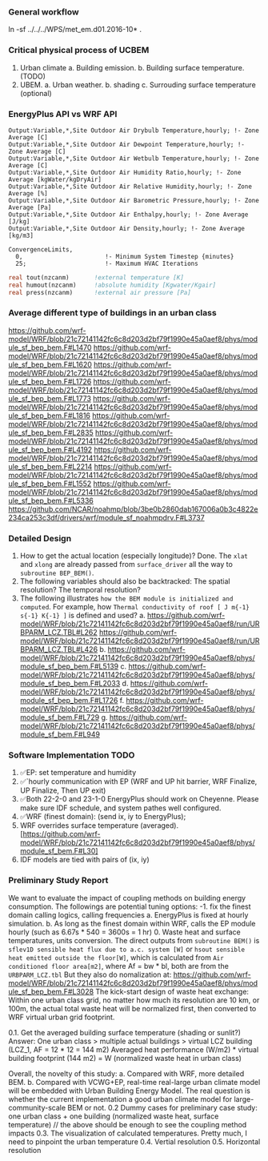 ### General workflow

ln -sf ../../../WPS/met_em.d01.2016-10* .

### Critical physical process of UCBEM

1. Urban climate
    a. Building emission.
    b. Building surface temperature.(TODO)
2. UBEM.
    a. Urban weather.
    b. shading
    c. Surrouding surface temperature (optional)

### EnergyPlus API vs WRF API

```IDF
Output:Variable,*,Site Outdoor Air Drybulb Temperature,hourly; !- Zone Average [C]
Output:Variable,*,Site Outdoor Air Dewpoint Temperature,hourly; !- Zone Average [C]
Output:Variable,*,Site Outdoor Air Wetbulb Temperature,hourly; !- Zone Average [C]
Output:Variable,*,Site Outdoor Air Humidity Ratio,hourly; !- Zone Average [kgWater/kgDryAir]
Output:Variable,*,Site Outdoor Air Relative Humidity,hourly; !- Zone Average [%]
Output:Variable,*,Site Outdoor Air Barometric Pressure,hourly; !- Zone Average [Pa]
Output:Variable,*,Site Outdoor Air Enthalpy,hourly; !- Zone Average [J/kg]
Output:Variable,*,Site Outdoor Air Density,hourly; !- Zone Average [kg/m3]

ConvergenceLimits,
  0,                       !- Minimum System Timestep {minutes}
  25;                      !- Maximum HVAC Iterations
```
```fortran
real tout(nzcanm)		!external temperature [K]
real humout(nzcanm)		!absolute humidity [Kgwater/Kgair]
real press(nzcanm)		!external air pressure [Pa]
```

### Average different type of buildings in an urban class
https://github.com/wrf-model/WRF/blob/21c72141142fc6c8d203d2bf79f1990e45a0aef8/phys/module_sf_bep_bem.F#L1470
https://github.com/wrf-model/WRF/blob/21c72141142fc6c8d203d2bf79f1990e45a0aef8/phys/module_sf_bep_bem.F#L1620
https://github.com/wrf-model/WRF/blob/21c72141142fc6c8d203d2bf79f1990e45a0aef8/phys/module_sf_bep_bem.F#L1726
https://github.com/wrf-model/WRF/blob/21c72141142fc6c8d203d2bf79f1990e45a0aef8/phys/module_sf_bep_bem.F#L1773
https://github.com/wrf-model/WRF/blob/21c72141142fc6c8d203d2bf79f1990e45a0aef8/phys/module_sf_bep_bem.F#L1816
https://github.com/wrf-model/WRF/blob/21c72141142fc6c8d203d2bf79f1990e45a0aef8/phys/module_sf_bep_bem.F#L2835
https://github.com/wrf-model/WRF/blob/21c72141142fc6c8d203d2bf79f1990e45a0aef8/phys/module_sf_bep_bem.F#L4192
https://github.com/wrf-model/WRF/blob/21c72141142fc6c8d203d2bf79f1990e45a0aef8/phys/module_sf_bep_bem.F#L2214
https://github.com/wrf-model/WRF/blob/21c72141142fc6c8d203d2bf79f1990e45a0aef8/phys/module_sf_bep_bem.F#L1552
https://github.com/wrf-model/WRF/blob/21c72141142fc6c8d203d2bf79f1990e45a0aef8/phys/module_sf_bep_bem.F#L5336
https://github.com/NCAR/noahmp/blob/3be0b2860dab167006a0b3c4822e234ca253c3df/drivers/wrf/module_sf_noahmpdrv.F#L3737

### Detailed Design

1. How to get the actual location (especially longitude)?
Done. The `xlat` and `xlong` are already passed from `surface_driver` all the way to `subroutine BEP_BEM()`.
2. The following variables should also be backtracked: 
The spatial resolution? The temporal resolution?
3. The following illustrates `how the BEM module is initialized and computed`. For example, how `Thermal conductivity of roof [ J m{-1} s{-1} K{-1} ]` is defined and used?
a. 
https://github.com/wrf-model/WRF/blob/21c72141142fc6c8d203d2bf79f1990e45a0aef8/run/URBPARM_LCZ.TBL#L262
https://github.com/wrf-model/WRF/blob/21c72141142fc6c8d203d2bf79f1990e45a0aef8/run/URBPARM_LCZ.TBL#L426
b. https://github.com/wrf-model/WRF/blob/21c72141142fc6c8d203d2bf79f1990e45a0aef8/phys/module_sf_bep_bem.F#L5139
c. https://github.com/wrf-model/WRF/blob/21c72141142fc6c8d203d2bf79f1990e45a0aef8/phys/module_sf_bep_bem.F#L2033
d. https://github.com/wrf-model/WRF/blob/21c72141142fc6c8d203d2bf79f1990e45a0aef8/phys/module_sf_bep_bem.F#L1726
f. https://github.com/wrf-model/WRF/blob/21c72141142fc6c8d203d2bf79f1990e45a0aef8/phys/module_sf_bem.F#L729
g. https://github.com/wrf-model/WRF/blob/21c72141142fc6c8d203d2bf79f1990e45a0aef8/phys/module_sf_bem.F#L949

### Software Implementation TODO
1. ✅EP: set temperature and humidity
2. ✅`hourly communication with EP (WRF and UP hit barrier, WRF Finalize, UP Finalize, Then UP exit)
3. ✅Both 22-2-0 and 23-1-0 EnergyPlus should work on Cheyenne. Please make sure IDF schedule, and system pathes well configured.
4. ✅WRF (finest domain): (send ix, iy to EnergyPlus); 
5. WRF overrides surface temperature (averaged). [https://github.com/wrf-model/WRF/blob/21c72141142fc6c8d203d2bf79f1990e45a0aef8/phys/module_sf_bem.F#L30]
6. IDF models are tied with pairs of (ix, iy)

### Preliminary Study Report

We want to evaluate the impact of coupling methods on building energy consumption.
The followings are potential tuning options:
-1. fix the finest domain calling logics, calling frequencies 
  a. EnergyPlus is fixed at hourly simulation.
  b. As long as the finest domain within WRF, calls the EP module hourly (such as 6.67s * 540 = 3600s = 1 hr)
0. Waste heat and surface temperatures, units conversion.
The direct outputs from `subroutine BEM()` is `sflev1D sensible heat flux due to a.c. system [W]` 
or `hsout sensible heat emitted outside the floor[W]`, which is calculated from `Air conditioned floor area[m2]`, where Af = bw * bl, both are from the `URBPARM_LCZ.tbl`
But they also do nomalization at: https://github.com/wrf-model/WRF/blob/21c72141142fc6c8d203d2bf79f1990e45a0aef8/phys/module_sf_bep_bem.F#L3028
The kick-start design of waste heat exchange:
Within one urban class grid, no matter how much its resolution are 10 km, or 100m, the actual total waste heat will be normalized first, then converted to WRF virtual urban grid footprint.

0.1. Get the averaged building surface temperature (shading or sunlit?)
Answer: 
One urban class > multiple actual buildings > virtual LCZ building (LCZ_1, AF = 12 * 12 = 144 m2)
Averaged heat performance (W/m2) * virtual building footprint (144 m2) = W (normalized waste heat in urban class)

Overall, the novelty of this study:
a. Compared with WRF, more detailed BEM.
b. Compared with VCWG+EP, real-time real-large urban climate model will be embedded with Urban Building Energy Model.
The real question is whether the current implementation a good urban climate model for large-community-scale BEM or not.
0.2 Dummy cases for preliminary case study: 
one urban class + one building (normalized waste heat, surface temperature)
// the above should be enough to see the coupling method impacts
0.3. The visualization of calculated temperatures. Pretty much, I need to pinpoint the urban temperature
0.4. Vertial resolution
0.5. Horizontal resolution